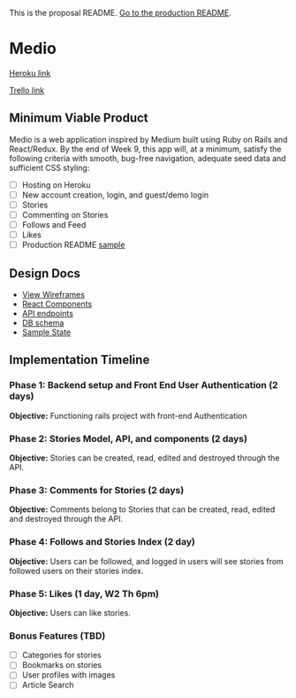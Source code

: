 This is the proposal README. [Go to the production README](https://github.com/elicsiegel/Medio/blob/master/README.md).

# Medio

[Heroku link][heroku] 

[Trello link][trello]

[heroku]: https://medio.herokuapp.com/
[trello]: https://trello.com/b/N0KbtqX2/medio

## Minimum Viable Product

Medio is a web application inspired by Medium built using Ruby on Rails
and React/Redux.  By the end of Week 9, this app will, at a minimum, satisfy the
following criteria with smooth, bug-free navigation, adequate seed data and
sufficient CSS styling:

- [ ] Hosting on Heroku
- [ ] New account creation, login, and guest/demo login
- [ ] Stories 
- [ ] Commenting on Stories
- [ ] Follows and Feed
- [ ] Likes
- [ ] Production README [sample](docs/production_readme.md)

## Design Docs
* [View Wireframes][wireframes]
* [React Components][components]
* [API endpoints][api-endpoints]
* [DB schema][schema]
* [Sample State][sample-state]

[wireframes]: docs/wireframes
[components]: docs/component-hierarchy.md
[sample-state]: docs/sample-state.md
[api-endpoints]: docs/api-endpoints.md
[schema]: docs/schema.md

## Implementation Timeline

### Phase 1: Backend setup and Front End User Authentication (2 days)

**Objective:** Functioning rails project with front-end Authentication

### Phase 2: Stories Model, API, and components (2 days)

**Objective:** Stories can be created, read, edited and destroyed through the API.

### Phase 3: Comments for Stories (2 days)

**Objective:** Comments belong to Stories that can be created, read, edited and destroyed through the API.

### Phase 4: Follows and Stories Index (2 day)

**Objective:** Users can be followed, and logged in users will see stories from followed users on their stories index.

### Phase 5: Likes (1 day, W2 Th 6pm)

**Objective:** Users can like stories.


### Bonus Features (TBD)
- [ ] Categories for stories
- [ ] Bookmarks on stories
- [ ] User profiles with images
- [ ] Article Search